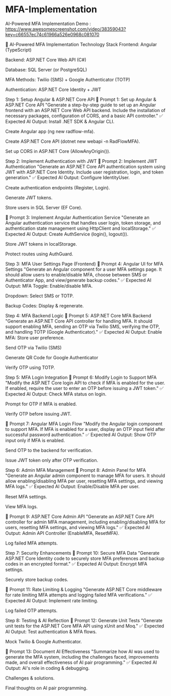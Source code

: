 # MFA-Implementation
AI-Powered MFA Implementation
Demo : https://www.awesomescreenshot.com/video/38359043?key=c66557ec74c61966a526e0968c081070

🚀 AI-Powered MFA Implementation
Technology Stack
Frontend: Angular (TypeScript)


Backend: ASP.NET Core Web API (C#)


Database: SQL Server (or PostgreSQL)


MFA Methods: Twilio (SMS) + Google Authenticator (TOTP)


Authentication: ASP.NET Core Identity + JWT



Step 1: Setup Angular & ASP.NET Core API
📌 Prompt 1: Set up Angular & ASP.NET Core API
"Generate a step-by-step guide to set up an Angular frontend with an ASP.NET Core Web API backend. Include the installation of necessary packages, configuration of CORS, and a basic API controller."
✅ Expected AI Output:
Install .NET SDK & Angular CLI.


Create Angular app (ng new radflow-mfa).


Create ASP.NET Core API (dotnet new webapi -n RadFlowMFA).


Set up CORS in ASP.NET Core (AllowAnyOrigin()).



Step 2: Implement Authentication with JWT
📌 Prompt 2: Implement JWT Authentication
"Generate an ASP.NET Core API authentication system using JWT with ASP.NET Core Identity. Include user registration, login, and token generation."
✅ Expected AI Output:
Configure IdentityUser.


Create authentication endpoints (Register, Login).


Generate JWT tokens.


Store users in SQL Server (EF Core).


📌 Prompt 3: Implement Angular Authentication Service
"Generate an Angular authentication service that handles user login, token storage, and authentication state management using HttpClient and localStorage."
✅ Expected AI Output:
Create AuthService (login(), logout()).


Store JWT tokens in localStorage.


Protect routes using AuthGuard.



Step 3: MFA User Settings Page (Frontend)
📌 Prompt 4: Angular UI for MFA Settings
"Generate an Angular component for a user MFA settings page. It should allow users to enable/disable MFA, choose between SMS or Authenticator App, and view/generate backup codes."
✅ Expected AI Output:
MFA Toggle: Enable/disable MFA.


Dropdown: Select SMS or TOTP.


Backup Codes: Display & regenerate.



Step 4: MFA Backend Logic
📌 Prompt 5: ASP.NET Core MFA Backend
"Generate an ASP.NET Core API controller for handling MFA. It should support enabling MFA, sending an OTP via Twilio SMS, verifying the OTP, and handling TOTP (Google Authenticator)."
✅ Expected AI Output:
Enable MFA: Store user preference.


Send OTP via Twilio (SMS)


Generate QR Code for Google Authenticator


Verify OTP using TOTP.



Step 5: MFA Login Integration
📌 Prompt 6: Modify Login to Support MFA
"Modify the ASP.NET Core login API to check if MFA is enabled for the user. If enabled, require the user to enter an OTP before issuing a JWT token."
✅ Expected AI Output:
Check MFA status on login.


Prompt for OTP if MFA is enabled.


Verify OTP before issuing JWT.


📌 Prompt 7: Angular MFA Login Flow
"Modify the Angular login component to support MFA. If MFA is enabled for a user, display an OTP input field after successful password authentication."
✅ Expected AI Output:
Show OTP input only if MFA is enabled.


Send OTP to the backend for verification.


Issue JWT token only after OTP verification.



Step 6: Admin MFA Management
📌 Prompt 8: Admin Panel for MFA
"Generate an Angular admin component to manage MFA for users. It should allow enabling/disabling MFA per user, resetting MFA settings, and viewing MFA logs."
✅ Expected AI Output:
Enable/Disable MFA per user.


Reset MFA settings.


View MFA logs.


📌 Prompt 9: ASP.NET Core Admin API
"Generate an ASP.NET Core API controller for admin MFA management, including enabling/disabling MFA for users, resetting MFA settings, and viewing MFA logs."
✅ Expected AI Output:
Admin API Controller (EnableMFA, ResetMFA).


Log failed MFA attempts.



Step 7: Security Enhancements
📌 Prompt 10: Secure MFA Data
"Generate ASP.NET Core Identity code to securely store MFA preferences and backup codes in an encrypted format."
✅ Expected AI Output:
Encrypt MFA settings.


Securely store backup codes.


📌 Prompt 11: Rate Limiting & Logging
"Generate ASP.NET Core middleware for rate limiting MFA attempts and logging failed MFA verifications."
✅ Expected AI Output:
Implement rate limiting.


Log failed OTP attempts.



Step 8: Testing & AI Reflection
📌 Prompt 12: Generate Unit Tests
"Generate unit tests for the ASP.NET Core MFA API using xUnit and Moq."
✅ Expected AI Output:
Test authentication & MFA flows.


Mock Twilio & Google Authenticator.


📌 Prompt 13: Document AI Effectiveness
"Summarize how AI was used to generate the MFA system, including the challenges faced, improvements made, and overall effectiveness of AI pair programming."
✅ Expected AI Output:
AI's role in coding & debugging.


Challenges & solutions.


Final thoughts on AI pair programming.




